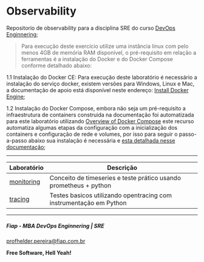 # Observability
Repositorio de observability para a disciplina SRE do curso [DevOps Enginnering](https://www.fiap.com.br/mba/mba-em-devops-engineering-integration-architecture);

> Para execução deste exercício utilize uma instância linux com pelo menos 4GB de memória RAM disponível, o pré-requisito em relação a ferramentas é a instalação do Docker e do Docker Compose conforme detalhado abaixo:

1.1 Instalação do Docker CE: Para execução deste laboratório é necessário a instalação do serviço docker, existem versões para Windows, Linux e Mac, a documentação de apoio está disponível neste endereço: [Install Docker Engine](https://docs.docker.com/engine/install/);

1.2 Instalação do Docker Compose, embora não seja um pré-requisito a infraestrutura de containers construida na documentação foi automatizada para este laboratório utilizando [Overview of Docker Compose](https://docs.docker.com/compose/) este recurso automatiza algumas etapas da configuração com a inicialização dos containers e configuração de rede e volumes, por isso para seguir o passo-a-passo abaixo sua instalação é necessária e [esta detalhada nesse documentação](https://docs.docker.com/compose/install/);

---

| Laboratório       | Descrição |
|-------------------|-----------|
| [monitoring](https://github.com/FiapDevOps/observability/tree/main/monitoring) | Conceito de timeseries e teste prático usando prometheus + python |
| [tracing](https://github.com/FiapDevOps/observability/tree/main/tracing) | Testes basicos utilizando opentracing com instrumentação em Python |

---
##### Fiap - MBA DevOps Enginnering | SRE
profhelder.pereira@fiap.com.br

**Free Software, Hell Yeah!**
